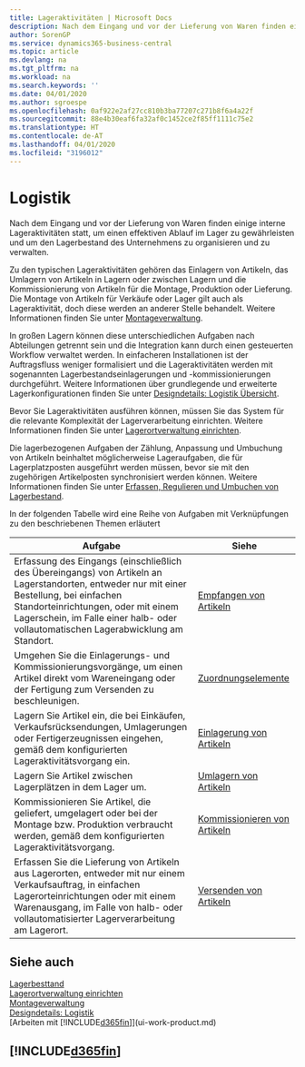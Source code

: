 ```yaml
---
title: Lageraktivitäten | Microsoft Docs
description: Nach dem Eingang und vor der Lieferung von Waren finden einige interne Lageraktivitäten statt, um einen effektiven Ablauf im Lager zu gewährleisten und um den Lagerbestand des Unternehmens zu organisieren und zu verwalten.
author: SorenGP
ms.service: dynamics365-business-central
ms.topic: article
ms.devlang: na
ms.tgt_pltfrm: na
ms.workload: na
ms.search.keywords: ''
ms.date: 04/01/2020
ms.author: sgroespe
ms.openlocfilehash: 0af922e2af27cc810b3ba77207c271b8f6a4a22f
ms.sourcegitcommit: 88e4b30eaf6fa32af0c1452ce2f85ff1111c75e2
ms.translationtype: HT
ms.contentlocale: de-AT
ms.lasthandoff: 04/01/2020
ms.locfileid: "3196012"
---
```

# <a name="warehouse-management"></a>Logistik
Nach dem Eingang und vor der Lieferung von Waren finden einige interne Lageraktivitäten statt, um einen effektiven Ablauf im Lager zu gewährleisten und um den Lagerbestand des Unternehmens zu organisieren und zu verwalten.

Zu den typischen Lageraktivitäten gehören das Einlagern von Artikeln, das Umlagern von Artikeln in Lagern oder zwischen Lagern und die Kommissionierung von Artikeln für die Montage, Produktion oder Lieferung. Die Montage von Artikeln für Verkäufe oder Lager gilt auch als Lageraktivität, doch diese werden an anderer Stelle behandelt. Weitere Informationen finden Sie unter [Montageverwaltung](assembly-assemble-items.md).  

In großen Lagern können diese unterschiedlichen Aufgaben nach Abteilungen getrennt sein und die Integration kann durch einen gesteuerten Workflow verwaltet werden. In einfacheren Installationen ist der Auftragsfluss weniger formalisiert und die Lageraktivitäten werden mit sogenannten Lagerbestandseinlagerungen und -kommissionierungen durchgeführt. Weitere Informationen über grundlegende und erweiterte Lagerkonfigurationen finden Sie unter [Designdetails: Logistik Übersicht](design-details-warehouse-overview.md).

Bevor Sie Lageraktivitäten ausführen können, müssen Sie das System für die relevante Komplexität der Lagerverarbeitung einrichten. Weitere Informationen finden Sie unter [Lagerortverwaltung einrichten](warehouse-setup-warehouse.md).

Die lagerbezogenen Aufgaben der Zählung, Anpassung und Umbuchung von Artikeln beinhaltet möglicherweise Lageraufgaben, die für Lagerplatzposten ausgeführt werden müssen, bevor sie mit den zugehörigen Artikelposten synchronisiert werden können. Weitere Informationen finden Sie unter [Erfassen, Regulieren und Umbuchen von Lagerbestand](inventory-how-count-adjust-reclassify.md).

 In der folgenden Tabelle wird eine Reihe von Aufgaben mit Verknüpfungen zu den beschriebenen Themen erläutert   

|**Aufgabe**|**Siehe**|  
|------------|-------------|  
|Erfassung des Eingangs (einschließlich des Übereingangs) von Artikeln an Lagerstandorten, entweder nur mit einer Bestellung, bei einfachen Standorteinrichtungen, oder mit einem Lagerschein, im Falle einer halb- oder vollautomatischen Lagerabwicklung am Standort.|[Empfangen von Artikeln](warehouse-how-receive-items.md)|
|Umgehen Sie die Einlagerungs- und Kommissionierungsvorgänge, um einen Artikel direkt vom Wareneingang oder der Fertigung zum Versenden zu beschleunigen.|[Zuordnungselemente](warehouse-how-to-cross-dock-items.md)|    
|Lagern Sie Artikel ein, die bei Einkäufen, Verkaufsrücksendungen, Umlagerungen oder Fertigerzeugnissen eingehen, gemäß dem konfigurierten Lageraktivitätsvorgang ein.|[Einlagerung von Artikeln](warehouse-put-away-items.md)|
|Lagern Sie Artikel zwischen Lagerplätzen in dem Lager um.|[Umlagern von Artikeln](warehouse-move-items.md)|
|Kommissionieren Sie Artikel, die geliefert, umgelagert oder bei der Montage bzw. Produktion verbraucht werden, gemäß dem konfigurierten Lageraktivitätsvorgang.|[Kommissionieren von Artikeln](warehouse-pick-items.md)|
|Erfassen Sie die Lieferung von Artikeln aus Lagerorten, entweder mit nur einem Verkaufsauftrag, in einfachen Lagerorteinrichtungen oder mit einem Warenausgang, im Falle von halb- oder vollautomatisierter Lagerverarbeitung am Lagerort.|[Versenden von Artikeln](warehouse-how-ship-items.md)|  

## <a name="see-also"></a>Siehe auch  
[Lagerbesttand](inventory-manage-inventory.md)  
[Lagerortverwaltung einrichten](warehouse-setup-warehouse.md)     
[Montageverwaltung](assembly-assemble-items.md)    
[Designdetails: Logistik](design-details-warehouse-management.md)  
[Arbeiten mit [!INCLUDE[d365fin](includes/d365fin_md.md)]](ui-work-product.md)  

## [!INCLUDE[d365fin](includes/free_trial_md.md)]  
